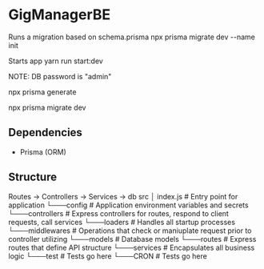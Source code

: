 # GigManagerBE

Runs a migration based on schema.prisma
npx prisma migrate dev --name init

Starts app
yarn run start:dev

NOTE: DB password is "admin"

npx prisma generate

npx prisma migrate dev

## Dependencies

- Prisma (ORM)

## Structure

Routes -> Controllers -> Services -> db
src
│ index.js # Entry point for application
└───config # Application environment variables and secrets
└───controllers # Express controllers for routes, respond to client requests, call services
└───loaders # Handles all startup processes
└───middlewares # Operations that check or maniuplate request prior to controller utilizing
└───models # Database models
└───routes # Express routes that define API structure
└───services # Encapsulates all business logic
└───test # Tests go here
└───CRON # Tests go here
